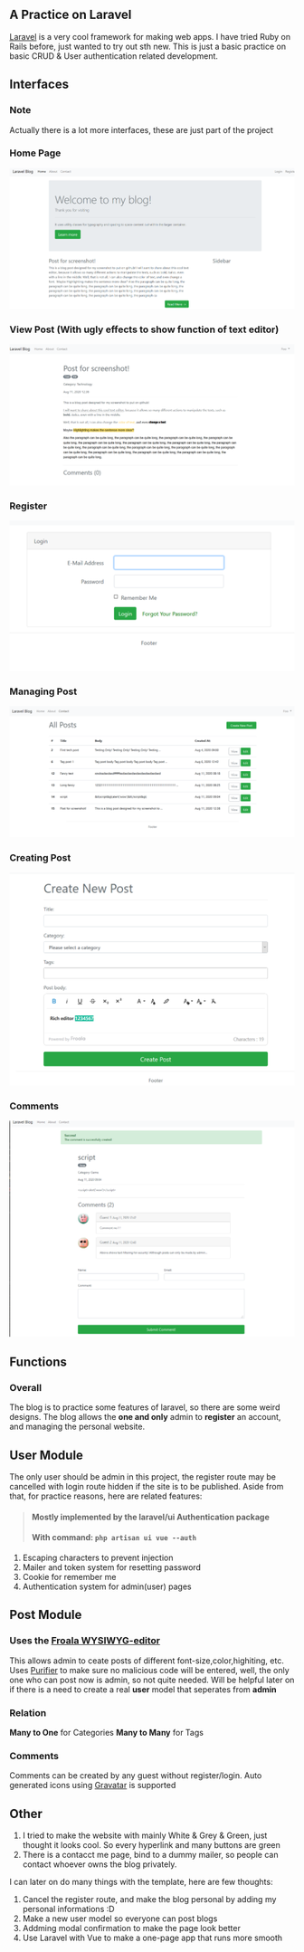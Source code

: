 ## A Practice on Laravel
[Laravel](https://github.com/laravel/laravel) is a very cool framework for making web apps.
I have tried Ruby on Rails before, just wanted to try out sth new.
This is just a basic practice on basic CRUD & User authentication related development.

## Interfaces
### Note
Actually there is a lot more interfaces, these are just part of the project
### Home Page
![Home](screenshots/Home.png)
### View Post (With ugly effects to show function of text editor)
![Post](screenshots/View-post.png)
### Register
![Register](screenshots/Register.png)
### Managing Post
![Managing post](screenshots/Managing-post.png)
### Creating Post
![Creating post](screenshots/Create-post.png)
### Comments
![Comment](screenshots/Comment.png)

## Functions
### Overall
The blog is to practice some features of laravel, so there are some weird designs.
The blog allows the **one and only** admin to **register** an account, and managing the personal website.

## User Module
The only user should be admin in this project, the register route may be cancelled with login route hidden if the site is to be published.
Aside from that, for practice reasons, here are related features:
> #### Mostly implemented by the laravel/ui Authentication package
> #### With command: `php artisan ui vue --auth`

1) Escaping characters to prevent injection
2) Mailer and token system for resetting password
3) Cookie for remember me
4) Authentication system for admin(user) pages

## Post Module
### Uses the [Froala WYSIWYG-editor](https://github.com/froala/wysiwyg-editor)
This allows admin to ceate posts of different font-size,color,highiting, etc.
Uses [Purifier](https://github.com/mewebstudio/Purifier) to make sure no malicious code will be entered, well, the only one who can post now is admin, so not quite needed. Will be helpful later on if there is a need to create a real **user** model that seperates from **admin**
### Relation
**Many to One** for Categories
**Many to Many** for Tags
### Comments
Comments can be created by any guest without register/login.
Auto generated icons using [Gravatar](https://en.gravatar.com/) is supported

## Other
1) I tried to make the website with mainly White & Grey & Green, just thought it looks cool. So every hyperlink and many buttons are green
2) There is a contacct me page, bind to a dummy mailer, so people can contact whoever owns the blog privately.

I can later on do many things with the template, here are few thoughts:
1) Cancel the register route, and make the blog personal by adding my personal informations :D
2) Make a new user model so everyone can post blogs
3) Addming modal confirmation to make the page look better
4) Use Laravel with Vue to make a one-page app that runs more smooth

